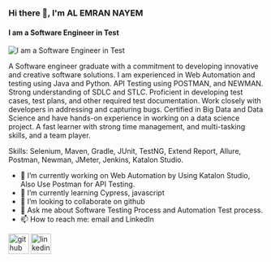 ### Hi there 👋, I'm AL EMRAN NAYEM
#### I am a Software Engineer in Test
![I am a Software Engineer in Test](https://media.licdn.com/dms/image/D5616AQFXVb2YKP0urw/profile-displaybackgroundimage-shrink_350_1400/0/1686169424276?e=1691625600&v=beta&t=ogLT5sCYNc_hntboT_eKb-Hg5PA1cX1hjZyEzktH3Eo)

A Software engineer graduate with a commitment to developing innovative and creative software solutions. I am experienced in Web Automation and testing using Java and Python. API Testing using POSTMAN, and NEWMAN. Strong understanding of SDLC and STLC. Proficient in developing test cases, test plans, and other required test documentation. Work closely with developers in addressing and capturing bugs. Certified in Big Data and Data Science and have hands-on experience in working on a data science project. A fast learner with strong time management, and multi-tasking skills, and a team player.

Skills: Selenium, Maven, Gradle, JUnit, TestNG, Extend Report, Allure, Postman, Newman, JMeter, Jenkins, Katalon Studio.

- 🔭 I’m currently working on Web Automation by Using Katalon Studio, Also Use Postman for API Testing. 
- 🌱 I’m currently learning Cypress, javascript 
- 👯 I’m looking to collaborate on github 
- 💬 Ask me about Software Testing Process and Automation Test process. 
- 📫 How to reach me: email and LinkedIn 


[<img src='https://cdn.jsdelivr.net/npm/simple-icons@3.0.1/icons/github.svg' alt='github' height='40'>](https://github.com/https://github.com/nayem5590)  [<img src='https://cdn.jsdelivr.net/npm/simple-icons@3.0.1/icons/linkedin.svg' alt='linkedin' height='40'>](https://www.linkedin.com/in/https://www.linkedin.com/in/al-emran-nayem//)  

